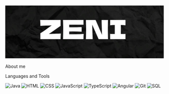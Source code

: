 ![Header](https://github.com/egordawuw3/assets/blob/main/%D0%9D%D0%BE%D0%B2%D1%8B%D0%B8%CC%86%20%D0%BF%D1%80%D0%BE%D0%B5%D0%BA%D1%82.png)

About me

Languages and Tools

![Java](https://img.shields.io/badge/Java-090909?style=for-the-badge&logo=java&logoColor=47C5FB)
![HTML](https://img.shields.io/badge/HTML-FF5733?style=for-the-badge&logo=html5&logoColor=ffffff)
![CSS](https://img.shields.io/badge/CSS-264DE4?style=for-the-badge&logo=css3&logoColor=ffffff)
![JavaScript](https://img.shields.io/badge/JavaScript-F7DF1E?style=for-the-badge&logo=javascript&logoColor=000000)
![TypeScript](https://img.shields.io/badge/TypeScript-007ACC?style=for-the-badge&logo=typescript&logoColor=ffffff)
![Angular](https://img.shields.io/badge/Angular-DD0031?style=for-the-badge&logo=angular&logoColor=ffffff)
![Git](https://img.shields.io/badge/Git-F05032?style=for-the-badge&logo=git&logoColor=ffffff)
![SQL](https://img.shields.io/badge/SQL-336791?style=for-the-badge&logo=postgresql&logoColor=ffffff)


